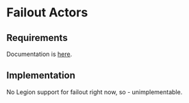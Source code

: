 Failout Actors
==============

Requirements
------------

Documentation is [here](https://docs.google.com/document/d/1qK4YqM_avtN62ijsy_3F69nZDjgOM7FiInmVofIVvNQ/edit?ts=57093891#heading=h.34db2ujyrrek).

Implementation
--------------

No Legion support for failout right now, so - unimplementable.
